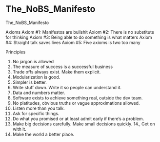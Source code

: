 # The_NoBS_Manifesto
The_NoBS_Manifesto


Axioms
Axiom #1: Manifestos are bullshit
Axiom #2: There is no substitute for thinking
Axiom #3: Being able to do something is what matters
Axiom #4: Straight talk saves lives
Axiom #5: Five axioms is two too many


Principles
1. No jargon is allowed
2. The measure of success is a successful business
3. Trade offs always exist. Make them explicit.
4. Modularization is good.
5. Simpler is better.
6. Write stuff down. Write it so people can understand it.
7. Data and numbers matter.
8. Software exists to achieve something real, outside the dev team.
9. No platitudes, obvious truths or vague approximations allowed.
10. Listen more than you talk.
11. Ask for specific things.
12. Do what you promised or at least admit early if there’s a problem.
13. Make big decisions carefully. Make small decisions quickly.
14., Get on with it.
15. Make the world a better place.
